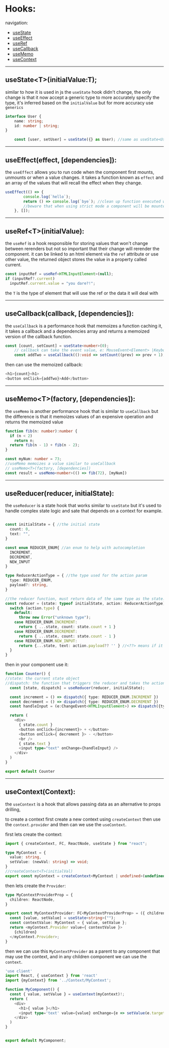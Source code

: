 # Hooks:

navigation:

- [useState](#usestatetinitialvaluet)
- [useEffect](#useeffecteffect-dependencies)
- [useRef](#userefinitialvalue)
- [useCallback](#usecallbackcallback-dependencies)
- [useMemo](#usememofactory-dependencies)  
- [useContext](#usecontextcontext)

---

## useState\<T>(initialValue:T);

similar to how it is used in js the `useState` hook didn't change, the only change is that it now accept a generic type to more accurately specify the type, it's inferred based on the `initialValue` but for more accuracy use `generics`

```typescript
interface User {
	name: string;
	id: number | string;
}
```

```typescript
	const [user, setUser] = useState({} as User); //same as useState<User>({})
```

---

## useEffect(effect, \[dependencies]):

the `useEffect` allows you to run code when the component first mounts, unmounts or when a value changes.
it takes a function known as `effect` and an array of the values that will recall the effect when they change.

```typescript
useEffect(() => {
		console.log(`hello`);
		return () => console.log(`bye`); //clean up function executed when unmounting the component
		//beware that when using strict mode a component will be mounted ,unmounted & remounted again
	}, []);
```

---

## useRef\<T>(initialValue):

the `useRef` is a hook responsible for storing values that won't change between rerenders but not so important that their change will rerender the component.
it can be linked to an html element via the `ref` attribute or use other value, the returned object stores the value in a property called current.

```typescript
const inputRef = useRef<HTMLInputElement>(null);
if (inputRef?.current)
  inputRef.current.value = "you dare?!";
```

the `T` is the type of element that will use the ref or the data it will deal with

---

## useCallback(callback, [dependencies]):

the `useCallback` is a performance hook that memoizes a function caching it, it takes a callback and a dependencies array and returns a memoized version of the callback function.

```typescript
const [count, setCount] = useState<number>(0);
	// callback can take the event value, e: MouseEvent<Element> |KeyboardEvent<Element> | ....
	const addTwo = useCallback(():void => setCount((prev) => prev + 1), []);
```

then can use the memoized callback:

```typescript
<h1>{count}<h1>
<button onClick={addTwo}>Add</button>
```

---

## useMemo\<T>(factory, [dependencies]):

the `useMemo` is another performance hook that is similar to `useCallback` but the difference is that it memoizes values of an expensive operation and returns the memoized value

```typescript
function fib(n: number):number {
  if (n < 2)
    return n;
  return fib(n - 1) + fib(n - 2);
}

const myNum: number = 73;
//useMemo memoizes a value similar to useCallback
// useMemo<T>(factory, [dependencies])
const result = useMemo<number>(() => fib(72), [myNum])
```

---

## useReducer(reducer, initialState):

the `useReducer` is a state hook that works similar to `useState` but it's used to handle complex state logic and sate that depends on a context for example.


```typescript

const initialState = { //the initial state
  count: 0,
  text: "",
}

const enum REDUCER_ENUM{ //an enum to help with autocompletion
  INCREMENT,
  DECREMENT,
  NEW_INPUT
}

type ReducerActionType = { //the type used for the action param
  type: REDUCER_ENUM,
  payload?: string,
}

//the reducer function, must return data of the same type as the state.
const reducer = (state: typeof initialState, action: ReducerActionType): typeof initialState => {
  switch (action.type) {
    default:
      throw new Error("unknown type");
    case REDUCER_ENUM.INCREMENT:
      return { ...state, count: state.count + 1 }
    case REDUCER_ENUM.DECREMENT:
      return { ...state, count: state.count - 1 }
    case REDUCER_ENUM.NEW_INPUT:
      return {...state, text: action.payload?? '' } //<??> means if it's null return ''
  }
}

```

then in your component use it:

```typescript
function Counter() {
//state: the current state object
//dispatch: the function that triggers the reducer and takes the action as a param
  const [state, dispatch] = useReducer(reducer, initialState);

  const increment = () => dispatch({ type: REDUCER_ENUM.INCREMENT })
  const decrement = () => dispatch({ type: REDUCER_ENUM.DECREMENT })
  const handleInput = (e:ChangeEvent<HTMLInputElement>) => dispatch({type: REDUCER_ENUM.NEW_INPUT, payload: e.target.value})

  return (
    <div>
      { state.count }
      <button onClick={increment}> + </button>
      <button onClick={ decrement }> - </button>
      <br />
      { state.text }
      <input type="text" onChange={handleInput} />
    </div>
  )
}

export default Counter
```

---

## useContext(Context):

the `useContext` is a hook that allows passing data as an alternative to props drilling,

to create a context first create a new context using `createContext` then use the `context.provider` and then can we use the `useContext`.

first lets create the context:

```typescript
import { createContext, FC, ReactNode, useState } from "react";

type MyContext = {
  value: string,
  setValue: (newVal: string) => void;
}
//createContext<T>(initialVal)
export const myContext = createContext<MyContext | undefined>(undefined);

```

then lets create the `Provider`:

```typescript
type MyContextProviderProp = {
  children: ReactNode,
}

export const MyContextProvider: FC<MyContextProviderProp> = ({ children }) => {
  const [value, setValue] = useState<string>("");
  const contextValue: MyContext = { value, setValue };
  return <myContext.Provider value={ contextValue }>
    {children}
  </myContext.Provider>;
}
```

then we can use this `MyContextProvider` as a parent to any component that may use the context, and in any children component we can use the `context`.

```typescript
'use client'
import React, { useContext } from 'react'
import {myContext} from '../Context/MyContext';

function MyComponent() {
  const { value, setValue } = useContext(myContext)!;
  return (
    <div>
      <h1>{ value }</h1>
      <input type='text' value={value} onChange={e => setValue(e.target.value)}/>
    </div>
  )
}


export default MyComponent;
```

